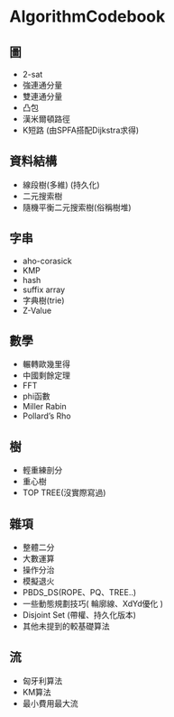 # AlgorithmCodebook

## 圖
- 2-sat
- 強連通分量
- 雙連通分量
- 凸包
- 漢米爾頓路徑
- K短路 (由SPFA搭配Dijkstra求得)
      
## 資料結構			
- 線段樹(多維) (持久化)
- 二元搜索樹
- 隨機平衡二元搜索樹(俗稱樹堆)

## 字串
- aho-corasick
- KMP
- hash
- suffix array
- 字典樹(trie)
- Z-Value

## 數學
- 輾轉歐幾里得
- 中國剩餘定理
- FFT
- phi函數
- Miller Rabin
- Pollard’s Rho

## 樹
- 輕重練剖分
- 重心樹
- TOP TREE(沒實際寫過)

## 雜項
- 整體二分
- 大數運算
- 操作分治
- 模擬退火
- PBDS_DS(ROPE、PQ、TREE..)
- 一些動態規劃技巧( 輪廓線、XdYd優化 )
- Disjoint Set (帶權、持久化版本)
- 其他未提到的較基礎算法

## 流
- 匈牙利算法
- KM算法
- 最小費用最大流
